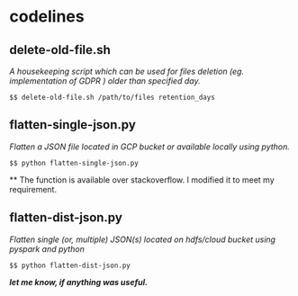 # codelines
                                                                                                                                     

                                                                                                                                     
## delete-old-file.sh

*A housekeeping script which can be used for files deletion (eg. implementation of GDPR ) older than specified day.*

    $$ delete-old-file.sh /path/to/files retention_days

                                                                                                                                      
## flatten-single-json.py

*Flatten a JSON file located in GCP bucket or available locally using python.*

    $$ python flatten-single-json.py

** The function is available over stackoverflow. I modified it to meet my requirement. 
                                                                                                                                      
                                                                                                                                      
## flatten-dist-json.py

*Flatten single (or, multiple) JSON(s) located on hdfs/cloud bucket using pyspark and python*
     
    $$ python flatten-dist-json.py


                                                                                                                                     
***let me know, if anything was useful.***
